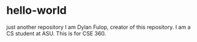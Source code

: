 # hello-world
just another repository
I am Dylan Fulop, creator of this repository. I am a CS student at ASU. This is for CSE 360.
